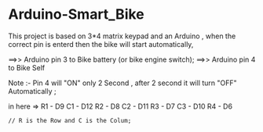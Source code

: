 # Arduino-Smart_Bike
This project is based on  3*4 matrix keypad and an Arduino , when the correct pin is enterd then the bike will start automatically,

==>> Arduino pin 3 to Bike battery (or bike engine switch);
==>> Arduino pin 4 to Bike Self 

Note :-  Pin 4 will "ON" only 2 Second , after 2 second it will turn "OFF" Automatically ;

in here =>
    R1 - D9    C1 - D12
    R2 - D8    C2 - D11
    R3 - D7    C3 - D10
    R4 - D6
    
    // R is the Row and C is the Colum;
    
    
    
    
    
    


